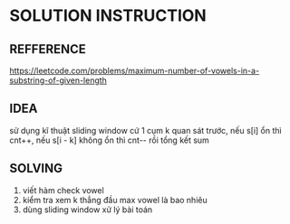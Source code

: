 # SOLUTION INSTRUCTION

## REFFERENCE

https://leetcode.com/problems/maximum-number-of-vowels-in-a-substring-of-given-length

## IDEA

sử dụng kĩ thuật sliding window
cứ 1 cụm k quan sát trước, nếu s[i] ổn thì cnt++, nếu s[i - k] không ổn thì cnt--
rồi tổng kết sum

## SOLVING

1. viết hàm check vowel
2. kiểm tra xem k thẳng đầu max vowel là bao nhiêu
3. dùng sliding window xử lý bài toán
